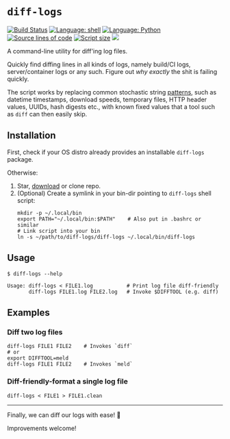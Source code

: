 `diff-logs`
===========
[![Build Status](https://img.shields.io/github/actions/workflow/status/kernc/diff-logs/ci.yml?branch=master&style=for-the-badge)](https://github.com/kernc/diff-logs/actions)
[![Language: shell](https://img.shields.io/badge/lang-Shell-skyblue?style=for-the-badge)](https://github.com/kernc/diff-logs)
[![Language: Python](https://img.shields.io/badge/lang-Python-skyblue?style=for-the-badge)](https://github.com/kernc/diff-logs)
[![Source lines of code](https://img.shields.io/endpoint?url=https://ghloc.vercel.app/api/kernc/diff-logs/badge?filter=diff-logs.py,diff-logs$&style=for-the-badge&color=skyblue&label=SLOC)](https://github.com/kernc/diff-logs)
[![Script size](https://img.shields.io/github/languages/code-size/kernc/diff-logs?style=for-the-badge&color=skyblue)](https://github.com/kernc/diff-logs)
[![](https://img.shields.io/github/issues/kernc/diff-logs?style=for-the-badge)](#)

A command-line utility for diff'ing log files.

Quickly find diffing lines in all kinds of logs,
namely build/CI logs, server/container logs or any such.
Figure out _why exactly_ the shit is failing quickly.

The script works by replacing common stochastic string [patterns],
such as datetime timestamps, download speeds, temporary files,
HTTP header values, UUIDs, hash digests etc., with known fixed
values that a tool such as `diff` can then easily skip.

[patterns]: https://github.com/kernc/diff-logs/blob/master/diff-logs.py


Installation
------------
First, check if your OS distro already provides an installable `diff-logs` package.

Otherwise:
1. Star, [download](https://github.com/kernc/diff-logs/archive/refs/heads/master.zip)
   or clone repo.
2. (Optional) Create a symlink in your bin-dir pointing to `diff-logs` shell script:
   ```shell
   mkdir -p ~/.local/bin
   export PATH="~/.local/bin:$PATH"    # Also put in .bashrc or similar
   # Link script into your bin
   ln -s ~/path/to/diff-logs/diff-logs ~/.local/bin/diff-logs
   ```


Usage
-----
```shell
$ diff-logs --help

Usage: diff-logs < FILE1.log           # Print log file diff-friendly
       diff-logs FILE1.log FILE2.log   # Invoke $DIFFTOOL (e.g. diff)
```


Examples
--------
### Diff two log files
```shell
diff-logs FILE1 FILE2    # Invokes `diff`
# or
export DIFFTOOL=meld
diff-logs FILE1 FILE2    # Invokes `meld`
```

### Diff-friendly-format a single log file
```shell
diff-logs < FILE1 > FILE1.clean
```

-----
Finally, we can diff our logs with ease! 🥳

Improvements welcome!

